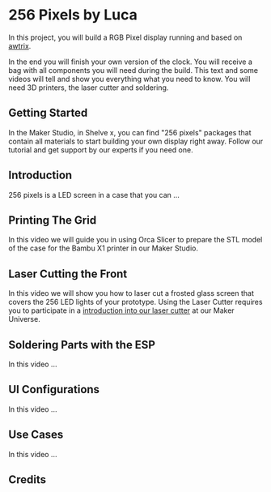 # 256 Pixels by Luca

In this project, you will build a RGB Pixel display running and based on [awtrix](https://github.com/Blueforcer/awtrix3).

In the end you will finish your own version of the clock. You will receive a bag with all components you will need during the build. This text and some videos will tell and show you everything what you need to know. You will need 3D printers, the laser cutter and soldering.

## Getting Started

In the Maker Studio, in Shelve x, you can find "256 pixels" packages that contain all materials to start building your own display right away. Follow our tutorial and get support by our experts if you need one. 

## Introduction

256 pixels is a LED screen in a case that you can ...

## Printing The Grid

In this video we will guide you in using Orca Slicer to prepare the STL model of the case for the Bambu X1 printer in our Maker Studio. 

## Laser Cutting the Front

In this video we will show you how to laser cut a frosted glass screen that covers the 256 LED lights of your prototype. Using the Laser Cutter requires you to participate in a [introduction into our laser cutter](../tools/laser-cutter.md) at our Maker Universe.

## Soldering Parts with the ESP

In this video ...

## UI Configurations

In this video ...

## Use Cases

In this video ...

## Credits

